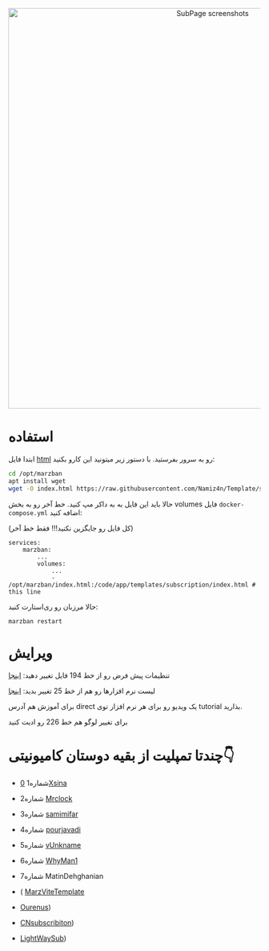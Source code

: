 <p align="center">
  <a href="https://github.com/MuhammadAshouri/marzban-templates" target="_blank" rel="noopener noreferrer" >
    <img src="https://github.com/MuhammadAshouri/marzban-templates/blob/dca23a0ecbee84839686a1b928a2dc7e8aba4089/template-01/screenshot.jpg" alt="SubPage screenshots" width="800" height="auto">
  </a>
</p>



# استفاده

ابتدا فایل [html](https://github.com/Namiz4n/Template/subscription/index.html) رو به سرور بفرستید. با دستور زیر میتونید این کارو بکنید:

```bash
cd /opt/marzban
apt install wget
wget -O index.html https://raw.githubusercontent.com/Namiz4n/Template/subscription/index.html
```

حالا باید این فایل به به داکر مپ کنید. خط آخر رو به بخش volumes فایل `docker-compose.yml` اضافه کنید:

(کل فایل رو جایگزین نکنید!!! فقط خط آخر)
```docker
services:
    marzban:
        ...
        volumes:
            ...
            - /opt/marzban/index.html:/code/app/templates/subscription/index.html # this line
```

حالا مرزبان رو ری‌استارت کنید:
```
marzban restart
```

# ویرایش

تنظیمات پیش فرض رو از خط 194 فایل تغییر دهید: [اینجا](https://github.com/MuhammadAshouri/marzban-templates/blob/120817c45e2af843a3724ba9fe2018519ddc63b4/template-01/index.html#L194C19-L194C19)

لیست نرم افزارها رو هم از خط 25 تغییر بدید: [اینجا](https://github.com/MuhammadAshouri/marzban-templates/blob/3328559ea73e5a884fa0a619332ab1a040221395/template-01/index.html#L112C14-L112C14)

برای آموزش هم آدرس direct یک ویدیو رو برای هر نرم افزار توی tutorial بذارید.

برای تغییر لوگو هم خط 226 رو ادیت کنید



# چندتا تمپلیت از بقیه دوستان کامیونیتی👇


- شماره1 [0Xsina](https://github.com/x0sina/marzban-sub)
- شماره2  [Mrclock](https://github.com/Mrclocks)
- شماره3  [samimifar](https://github.com/samimifar/marzban-template)
- شماره4  [pourjavadi](https://github.com/pourjavadi/GiraffeSubscription?tab=readme-ov-file)
- شماره5 [vUnkname](https://github.com/vUnkname/Marzban-Subscription-NiGma)
- شماره6  [WhyMan1](https://github.com/WhyMan1/marzban-template/tree/master/subscription)
- شماره7  MatinDehghanian
- ( [MarzViteTemplate](https://github.com/MatinDehghanian/MarzViteTemplate)
-  [Ourenus](https://github.com/MatinDehghanian/Ourenus))
   
-  [CNsubscribiton](https://github.com/MatinDehghanian/CNsubscribtion))
   
-  [LightWaySub](https://github.com/MatinDehghanian/LightWaySub))

